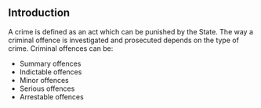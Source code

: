 ##  Introduction

A crime is defined as an act which can be punished by the State. The way a
criminal offence is investigated and prosecuted depends on the type of crime.
Criminal offences can be:

  * Summary offences 
  * Indictable offences 
  * Minor offences 
  * Serious offences 
  * Arrestable offences 
